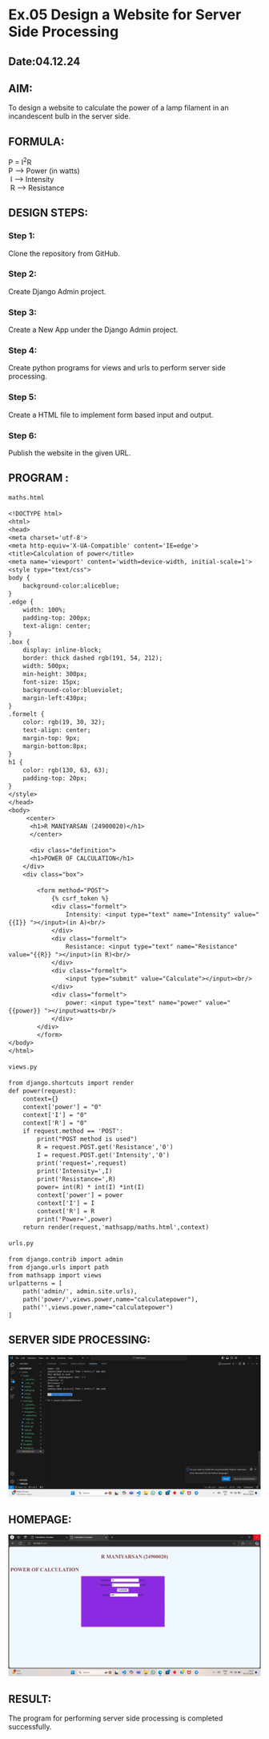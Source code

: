 # Ex.05 Design a Website for Server Side Processing
## Date:04.12.24

## AIM:
 To design a website to calculate the power of a lamp filament in an incandescent bulb in the server side. 


## FORMULA:
P = I<sup>2</sup>R
<br> P --> Power (in watts)
<br> I --> Intensity
<br> R --> Resistance

## DESIGN STEPS:

### Step 1:
Clone the repository from GitHub.

### Step 2:
Create Django Admin project.

### Step 3:
Create a New App under the Django Admin project.

### Step 4:
Create python programs for views and urls to perform server side processing.

### Step 5:
Create a HTML file to implement form based input and output.

### Step 6:
Publish the website in the given URL.

## PROGRAM :
```
maths.html

<!DOCTYPE html>
<html>
<head>
<meta charset='utf-8'>
<meta http-equiv='X-UA-Compatible' content='IE=edge'>
<title>Calculation of power</title>
<meta name='viewport' content='width=device-width, initial-scale=1'>
<style type="text/css">
body {
    background-color:aliceblue;
}
.edge {
    width: 100%;
    padding-top: 200px;
    text-align: center;
}
.box {
    display: inline-block;
    border: thick dashed rgb(191, 54, 212);
    width: 500px;
    min-height: 300px;
    font-size: 15px;
    background-color:blueviolet;
    margin-left:430px;
}
.formelt {
    color: rgb(19, 30, 32);
    text-align: center;
    margin-top: 9px;
    margin-bottom:8px;
}
h1 {
    color: rgb(130, 63, 63);
    padding-top: 20px;
}
</style>
</head>
<body>
     <center>
      <h1>R MANIYARSAN (24900020)</h1>
      </center>
     
      <div class="definition">
      <h1>POWER OF CALCULATION</h1>
    </div>
    <div class="box">
    
        <form method="POST">
            {% csrf_token %}
            <div class="formelt">
                Intensity: <input type="text" name="Intensity" value="{{I}} "></input>(in A)<br/>
            </div>
            <div class="formelt">
                Resistance: <input type="text" name="Resistance" value="{{R}} "></input>(in R)<br/>
            </div>
            <div class="formelt">
                <input type="submit" value="Calculate"></input><br/>
            </div>
            <div class="formelt">
                power: <input type="text" name="power" value="{{power}} "></input>watts<br/>
            </div>
        </div>
        </form>
</body>
</html>

views.py

from django.shortcuts import render
def power(request): 
    context={} 
    context['power'] = "0"
    context['I'] = "0" 
    context['R'] = "0"  
    if request.method == 'POST': 
        print("POST method is used")
        R = request.POST.get('Resistance','0')
        I = request.POST.get('Intensity','0')
        print('request=',request)  
        print('Intensity=',I) 
        print('Resistance=',R)
        power= int(R) * int(I) *int(I)
        context['power'] = power
        context['I'] = I
        context['R'] = R
        print('Power=',power) 
    return render(request,'mathsapp/maths.html',context)

urls.py

from django.contrib import admin 
from django.urls import path 
from mathsapp import views 
urlpatterns = [ 
    path('admin/', admin.site.urls), 
    path('power/',views.power,name="calculatepower"),
    path('',views.power,name="calculatepower")
]
```

## SERVER SIDE PROCESSING:
![alt text](<1 (2).png>)


## HOMEPAGE:
![alt text](<2 (2).png>)


## RESULT:
The program for performing server side processing is completed successfully.
